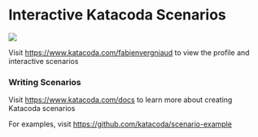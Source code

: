 # Interactive Katacoda Scenarios

[![](http://shields.katacoda.com/katacoda/fabienvergniaud/count.svg)](https://www.katacoda.com/fabienvergniaud "Get your profile on Katacoda.com")

Visit https://www.katacoda.com/fabienvergniaud to view the profile and interactive scenarios

### Writing Scenarios
Visit https://www.katacoda.com/docs to learn more about creating Katacoda scenarios

For examples, visit https://github.com/katacoda/scenario-example
